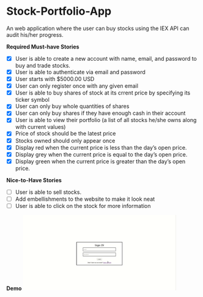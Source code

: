 # Stock-Portfolio-App
  An web application where the user can buy stocks using the IEX API can audit his/her progress.
  
**Required Must-have Stories**
- [x] User is able to create a new account with name, email, and password to buy and trade stocks.
- [x] User is able to authenticate via email and password
- [x] User starts with  $5000.00 USD
- [x] User can only register once with any given email
- [x] User is able to buy shares of stock at its crrent price by specifying its ticker symbol
- [x] User can only buy whole quantities of shares
- [x] User can only buy shares if they have enough cash in their account
- [x] User is able to view their portfolio (a list of all stocks he/she owns along with current values)
- [x] Price of stock should be the latest price 
- [x] Stocks owned should only appear once
- [x] Display red when the current price is less than the day’s open price.
- [x] Display grey when the current price is equal to the day’s open price.
- [x] Display green when the current price is greater than the day’s open price.

**Nice-to-Have Stories**
- [ ] User is able to sell stocks.
- [ ] Add embellishments to the website to make it look neat
- [ ] User is able to click on the stock for more information

**Demo**
<img src='walkthrough.gif?raw=true' title='Video Walkthrough' width='400' alt='Video Walkthrough' />
